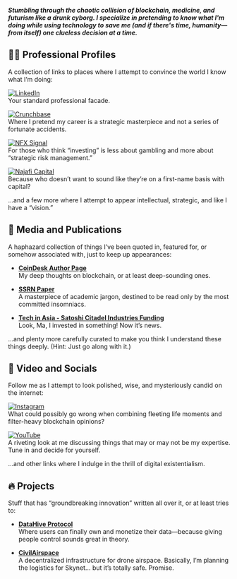 ***Stumbling through the chaotic collision of blockchain, medicine, and futurism like a drunk cyborg. I specialize in pretending to know what I'm doing while using technology to save me (and if there's time, humanity—from itself) one clueless decision at a time.***

## 🧑‍🔬 Professional Profiles  
A collection of links to places where I attempt to convince the world I know what I’m doing:

[![LinkedIn](https://img.shields.io/badge/LinkedIn-Joe_Maristela-0077B5?style=flat-square&logo=linkedin&logoColor=white)](https://linkedin.com/in/rolodexter)  
Your standard professional facade.

[![Crunchbase](https://img.shields.io/badge/Crunchbase-Joe_Maristela-0288D1?style=flat-square&logo=crunchbase&logoColor=white)](https://www.crunchbase.com/person/joe-maristela)  
Where I pretend my career is a strategic masterpiece and not a series of fortunate accidents.

[![NFX Signal](https://img.shields.io/badge/NFX_Signal-Investor_Profile-33A668?style=flat-square&logo=signal&logoColor=white)](https://signal.nfx.com/investors/joe-maristela)  
For those who think “investing” is less about gambling and more about “strategic risk management.”

[![Najafi Capital](https://img.shields.io/badge/Najafi_Capital-Investor_Profile-6B8E23?style=flat-square&logo=capital&logoColor=white)](https://najafi.capital/individual-investor/investment-partner-individual-angel-joe-maristela/)  
Because who doesn’t want to sound like they’re on a first-name basis with capital?

…and a few more where I attempt to appear intellectual, strategic, and like I have a “vision.”

## 📰 Media and Publications  
A haphazard collection of things I’ve been quoted in, featured for, or somehow associated with, just to keep up appearances:

- **[CoinDesk Author Page](https://www.coindesk.com/author/joe-maristela/)**  
  My deep thoughts on blockchain, or at least deep-sounding ones.

- **[SSRN Paper](https://papers.ssrn.com/sol3/papers.cfm?abstract_id=4851579)**  
  A masterpiece of academic jargon, destined to be read only by the most committed insomniacs.

- **[Tech in Asia - Satoshi Citadel Industries Funding](https://www.techinasia.com/satoshi-citadel-industries-funding-joe-maristela)**  
  Look, Ma, I invested in something! Now it’s news.

…and plenty more carefully curated to make you think I understand these things deeply. (Hint: Just go along with it.)

## 🎥 Video and Socials  
Follow me as I attempt to look polished, wise, and mysteriously candid on the internet:

[![Instagram](https://img.shields.io/badge/Instagram-@joemaristela3-E4405F?style=flat-square&logo=instagram&logoColor=white)](https://www.instagram.com/joemaristela3/)  
What could possibly go wrong when combining fleeting life moments and filter-heavy blockchain opinions?

[![YouTube](https://img.shields.io/badge/YouTube-Interview-FF0000?style=flat-square&logo=youtube&logoColor=white)](https://www.youtube.com/watch?v=Ep8Mo0kRjaY)  
A riveting look at me discussing things that may or may not be my expertise. Tune in and decide for yourself.

…and other links where I indulge in the thrill of digital existentialism.

## 🔥 Projects  
Stuff that has “groundbreaking innovation” written all over it, or at least tries to:

- **[DataHive Protocol](https://github.com/rolodexter/DataHive-Protocol)**  
  Where users can finally own and monetize their data—because giving people control sounds great in theory.

- **[CivilAirspace](https://github.com/rolodexter/CivilAirspace)**  
  A decentralized infrastructure for drone airspace. Basically, I’m planning the logistics for Skynet… but it’s totally safe. Promise.
